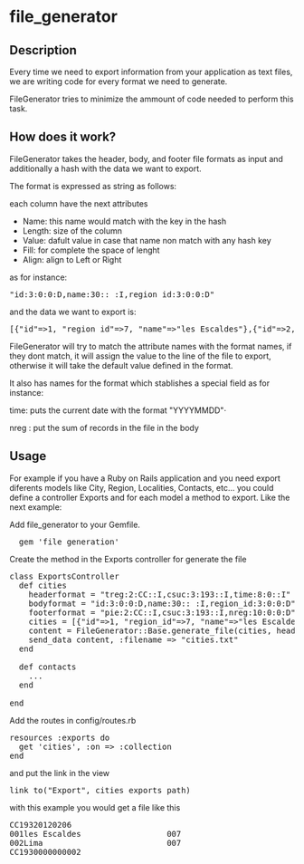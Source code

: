 # file_generator

## Description

Every time we need to export information from your application as text files, we are
writing code for every format we need to generate.

FileGenerator tries to minimize the ammount of code needed to perform this task.

## How does it work?

FileGenerator takes the header, body, and footer file formats as input
and additionally a hash with the data we want to export.

The format is expressed as string as follows:

each column have the next attributes

* Name: this name would match with the key in the hash
* Length: size of the column
* Value: dafult value in case that name non match with any hash key
* Fill: for complete the space of lenght
* Align: align to Left or Right

as for instance:

<pre>
"id:3:0:0:D,name:30:: :I,region_id:3:0:0:D"
</pre>

and the data we want to export is:

<pre>
[{"id"=>1, "region_id"=>7, "name"=>"les Escaldes"},{"id"=>2, "region_id"=>7, "name"=>"Lima"}]
</pre>

FileGenerator will try to match the attribute names with the format
names, if they dont match, it will assign the value to the line of the
file to export, otherwise it will take the default value defined in the
format.

It also has names for the format which stablishes a special field as for
instance:

time: puts the current date with the format "YYYYMMDD"·

nreg : put the sum of records in the file in the body

## Usage

For example if you have a Ruby on Rails application and you need export
diferents models like City, Region, Localities, Contacts, etc... you could define a controller Exports and for each model a method to export. Like the next example:

Add file_generator to your Gemfile.

<pre>
  gem 'file_generation'
</pre>

Create the method in the Exports controller for generate the file

<pre>
class ExportsController
  def cities
    headerformat = "treg:2:CC::I,csuc:3:193::I,time:8:0::I"
    bodyformat = "id:3:0:0:D,name:30:: :I,region_id:3:0:0:D"
    footerformat = "pie:2:CC::I,csuc:3:193::I,nreg:10:0:0:D"
    cities = [{"id"=>1, "region_id"=>7, "name"=>"les Escaldes"},{"id"=>2, "region_id"=>7, "name"=>"Lima"}]
    content = FileGenerator::Base.generate_file(cities, headerformat, bodyformat, footerformat)
    send_data content, :filename => "cities.txt"
  end

  def contacts
    ...
  end

end
</pre>

Add the routes in config/routes.rb

<pre>
resources :exports do
  get 'cities', :on => :collection
end
</pre>

and put the link in the view

<pre>
link_to("Export", cities_exports_path)
</pre>

with this example you would get a file like this

<pre>
CC19320120206
001les Escaldes                  007
002Lima                          007
CC1930000000002
</pre>
